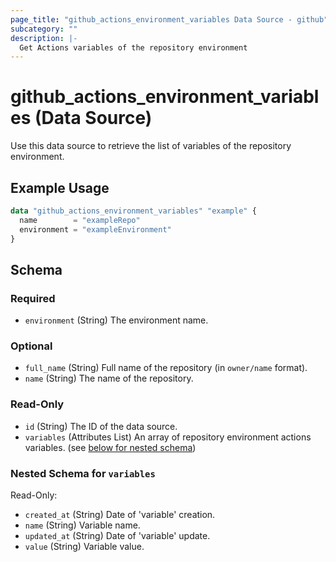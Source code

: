 ```yaml
---
page_title: "github_actions_environment_variables Data Source - github"
subcategory: ""
description: |-
  Get Actions variables of the repository environment
---
```


# github_actions_environment_variables (Data Source)

Use this data source to retrieve the list of variables of the repository environment.

## Example Usage

```terraform
data "github_actions_environment_variables" "example" {
  name        = "exampleRepo"
  environment = "exampleEnvironment"
}
```

<!-- schema generated by tfplugindocs -->
## Schema

### Required

- `environment` (String) The environment name.

### Optional

- `full_name` (String) Full name of the repository (in `owner/name` format).
- `name` (String) The name of the repository.

### Read-Only

- `id` (String) The ID of the data source.
- `variables` (Attributes List) An array of repository environment actions variables. (see [below for nested schema](#nestedatt--variables))

<a id="nestedatt--variables"></a>
### Nested Schema for `variables`

Read-Only:

- `created_at` (String) Date of 'variable' creation.
- `name` (String) Variable name.
- `updated_at` (String) Date of 'variable' update.
- `value` (String) Variable value.
